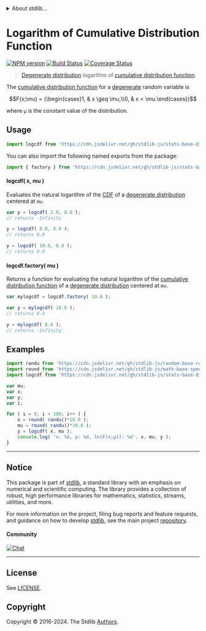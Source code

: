 <!--

@license Apache-2.0

Copyright (c) 2018 The Stdlib Authors.

Licensed under the Apache License, Version 2.0 (the "License");
you may not use this file except in compliance with the License.
You may obtain a copy of the License at

   http://www.apache.org/licenses/LICENSE-2.0

Unless required by applicable law or agreed to in writing, software
distributed under the License is distributed on an "AS IS" BASIS,
WITHOUT WARRANTIES OR CONDITIONS OF ANY KIND, either express or implied.
See the License for the specific language governing permissions and
limitations under the License.

-->


<details>
  <summary>
    About stdlib...
  </summary>
  <p>We believe in a future in which the web is a preferred environment for numerical computation. To help realize this future, we've built stdlib. stdlib is a standard library, with an emphasis on numerical and scientific computation, written in JavaScript (and C) for execution in browsers and in Node.js.</p>
  <p>The library is fully decomposable, being architected in such a way that you can swap out and mix and match APIs and functionality to cater to your exact preferences and use cases.</p>
  <p>When you use stdlib, you can be absolutely certain that you are using the most thorough, rigorous, well-written, studied, documented, tested, measured, and high-quality code out there.</p>
  <p>To join us in bringing numerical computing to the web, get started by checking us out on <a href="https://github.com/stdlib-js/stdlib">GitHub</a>, and please consider <a href="https://opencollective.com/stdlib">financially supporting stdlib</a>. We greatly appreciate your continued support!</p>
</details>

# Logarithm of Cumulative Distribution Function

[![NPM version][npm-image]][npm-url] [![Build Status][test-image]][test-url] [![Coverage Status][coverage-image]][coverage-url] <!-- [![dependencies][dependencies-image]][dependencies-url] -->

> [Degenerate distribution][degenerate-distribution] logarithm of [cumulative distribution function][cdf].

<section class="intro">

The [cumulative distribution function][cdf] for a [degenerate][degenerate-distribution] random variable is

<!-- <equation class="equation" label="eq:degenerate_cdf" align="center" raw="F(x;\mu) = {\begin{cases}1, & x \geq \mu,\\0, & x < \mu.\end{cases}}" alt="Cumulative distribution function for a degenerate distribution."> -->

```math
F(x;\mu) = {\begin{cases}1, & x \geq \mu,\\0, & x < \mu.\end{cases}}
```

<!-- <div class="equation" align="center" data-raw-text="F(x;\mu) = {\begin{cases}1, &amp; x \geq \mu,\\0, &amp; x &lt; \mu.\end{cases}}" data-equation="eq:degenerate_cdf">
    <img src="https://cdn.jsdelivr.net/gh/stdlib-js/stdlib@51534079fef45e990850102147e8945fb023d1d0/lib/node_modules/@stdlib/stats/base/dists/degenerate/logcdf/docs/img/equation_degenerate_cdf.svg" alt="Cumulative distribution function for a degenerate distribution.">
    <br>
</div> -->

<!-- </equation> -->

where `µ` is the constant value of the distribution.

</section>

<!-- /.intro -->



<section class="usage">

## Usage

```javascript
import logcdf from 'https://cdn.jsdelivr.net/gh/stdlib-js/stats-base-dists-degenerate-logcdf@deno/mod.js';
```

You can also import the following named exports from the package:

```javascript
import { factory } from 'https://cdn.jsdelivr.net/gh/stdlib-js/stats-base-dists-degenerate-logcdf@deno/mod.js';
```

#### logcdf( x, mu )

Evaluates the natural logarithm of the [CDF][cdf] of a [degenerate distribution][degenerate-distribution] centered at `mu`.

```javascript
var y = logcdf( 2.0, 8.0 );
// returns -Infinity

y = logcdf( 8.0, 8.0 );
// returns 0.0

y = logcdf( 10.0, 8.0 );
// returns 0.0
```

#### logcdf.factory( mu )

Returns a function for evaluating the natural logarithm of the [cumulative distribution function][cdf] of a [degenerate distribution][degenerate-distribution] centered at `mu`.

```javascript
var mylogcdf = logcdf.factory( 10.0 );

var y = mylogcdf( 10.0 );
// returns 0.0

y = mylogcdf( 8.0 );
// returns -Infinity
```

</section>

<!-- /.usage -->

<section class="examples">

## Examples

<!-- eslint no-undef: "error" -->

```javascript
import randu from 'https://cdn.jsdelivr.net/gh/stdlib-js/random-base-randu@deno/mod.js';
import round from 'https://cdn.jsdelivr.net/gh/stdlib-js/math-base-special-round@deno/mod.js';
import logcdf from 'https://cdn.jsdelivr.net/gh/stdlib-js/stats-base-dists-degenerate-logcdf@deno/mod.js';

var mu;
var x;
var y;
var i;

for ( i = 0; i < 100; i++ ) {
    x = round( randu()*10.0 );
    mu = round( randu()*10.0 );
    y = logcdf( x, mu );
    console.log( 'x: %d, µ: %d, ln(F(x;µ)): %d', x, mu, y );
}
```

</section>

<!-- /.examples -->

<!-- Section for related `stdlib` packages. Do not manually edit this section, as it is automatically populated. -->

<section class="related">

</section>

<!-- /.related -->

<!-- Section for all links. Make sure to keep an empty line after the `section` element and another before the `/section` close. -->


<section class="main-repo" >

* * *

## Notice

This package is part of [stdlib][stdlib], a standard library with an emphasis on numerical and scientific computing. The library provides a collection of robust, high performance libraries for mathematics, statistics, streams, utilities, and more.

For more information on the project, filing bug reports and feature requests, and guidance on how to develop [stdlib][stdlib], see the main project [repository][stdlib].

#### Community

[![Chat][chat-image]][chat-url]

---

## License

See [LICENSE][stdlib-license].


## Copyright

Copyright &copy; 2016-2024. The Stdlib [Authors][stdlib-authors].

</section>

<!-- /.stdlib -->

<!-- Section for all links. Make sure to keep an empty line after the `section` element and another before the `/section` close. -->

<section class="links">

[npm-image]: http://img.shields.io/npm/v/@stdlib/stats-base-dists-degenerate-logcdf.svg
[npm-url]: https://npmjs.org/package/@stdlib/stats-base-dists-degenerate-logcdf

[test-image]: https://github.com/stdlib-js/stats-base-dists-degenerate-logcdf/actions/workflows/test.yml/badge.svg?branch=v0.2.2
[test-url]: https://github.com/stdlib-js/stats-base-dists-degenerate-logcdf/actions/workflows/test.yml?query=branch:v0.2.2

[coverage-image]: https://img.shields.io/codecov/c/github/stdlib-js/stats-base-dists-degenerate-logcdf/main.svg
[coverage-url]: https://codecov.io/github/stdlib-js/stats-base-dists-degenerate-logcdf?branch=main

<!--

[dependencies-image]: https://img.shields.io/david/stdlib-js/stats-base-dists-degenerate-logcdf.svg
[dependencies-url]: https://david-dm.org/stdlib-js/stats-base-dists-degenerate-logcdf/main

-->

[chat-image]: https://img.shields.io/gitter/room/stdlib-js/stdlib.svg
[chat-url]: https://app.gitter.im/#/room/#stdlib-js_stdlib:gitter.im

[stdlib]: https://github.com/stdlib-js/stdlib

[stdlib-authors]: https://github.com/stdlib-js/stdlib/graphs/contributors

[umd]: https://github.com/umdjs/umd
[es-module]: https://developer.mozilla.org/en-US/docs/Web/JavaScript/Guide/Modules

[deno-url]: https://github.com/stdlib-js/stats-base-dists-degenerate-logcdf/tree/deno
[deno-readme]: https://github.com/stdlib-js/stats-base-dists-degenerate-logcdf/blob/deno/README.md
[umd-url]: https://github.com/stdlib-js/stats-base-dists-degenerate-logcdf/tree/umd
[umd-readme]: https://github.com/stdlib-js/stats-base-dists-degenerate-logcdf/blob/umd/README.md
[esm-url]: https://github.com/stdlib-js/stats-base-dists-degenerate-logcdf/tree/esm
[esm-readme]: https://github.com/stdlib-js/stats-base-dists-degenerate-logcdf/blob/esm/README.md
[branches-url]: https://github.com/stdlib-js/stats-base-dists-degenerate-logcdf/blob/main/branches.md

[stdlib-license]: https://raw.githubusercontent.com/stdlib-js/stats-base-dists-degenerate-logcdf/main/LICENSE

[cdf]: https://en.wikipedia.org/wiki/Cumulative_distribution_function

[degenerate-distribution]: https://en.wikipedia.org/wiki/Degenerate_distribution

</section>

<!-- /.links -->
